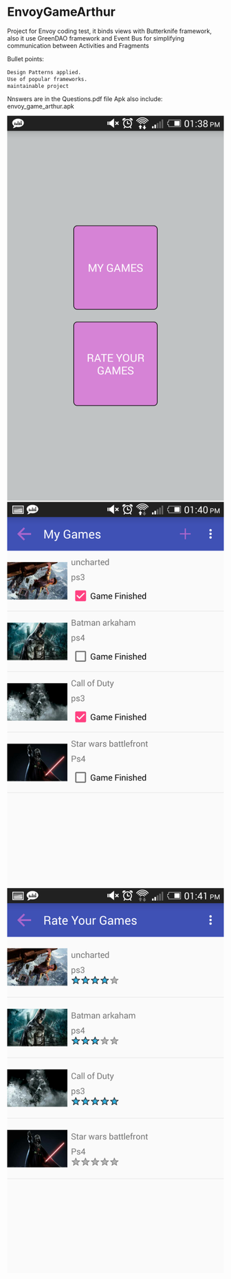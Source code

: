 # EnvoyGameArthur


Project for Envoy coding test, it binds views with Butterknife framework, also it use GreenDAO framework and Event Bus for 
simplifying communication between Activities and Fragments

Bullet points:

    Design Patterns applied.
    Use of popular frameworks.
    maintainable project
    
    
Nnswers are in the Questions.pdf file
Apk also include: envoy_game_arthur.apk
    
![alt tag](https://github.com/ferart/EnvoyGameArthur/blob/master/main.png)
![alt tag](https://github.com/ferart/EnvoyGameArthur/blob/master/adding.png)
![alt tag](https://github.com/ferart/EnvoyGameArthur/blob/master/rating.png)
